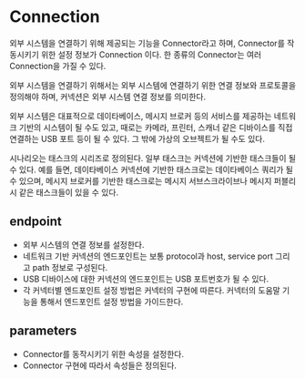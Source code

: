 # Connection

외부 시스템을 연결하기 위해 제공되는 기능을 Connector라고 하며, Connector를 작동시키기 위한 설정 정보가 Connection 이다.
한 종류의 Connector는 여러 Connection을 가질 수 있다.

외부 시스템을 연결하기 위해서는 외부 시스템에 연결하기 위한 연결 정보와 프로토콜을 정의해야 하며,
커넥션은 외부 시스템 연결 정보를 의미한다.

외부 시스템은 대표적으로 데이타베이스, 메시지 브로커 등의 서비스를 제공하는 네트워크 기반의 시스템이 될 수도 있고,
때로는 카메라, 프린터, 스캐너 같은 디바이스를 직접 연결하는 USB 포트 등이 될 수 있다.
그 밖에 가상의 오브젝트가 될 수도 있다.

시나리오는 태스크의 시리즈로 정의된다. 일부 태스크는 커넥션에 기반한 태스크들이 될 수 있다.
예를 들면, 데이타베이스 커넥션에 기반한 태스크로는 데이타베이스 쿼리가 될 수 있으며,
메시지 브로커를 기반한 태스크로는 메시지 서브스크라이브나 메시지 퍼블리시 같은 태스크들이 있을 수 있다.

## endpoint

- 외부 시스템의 연결 정보를 설정한다.
- 네트워크 기반 커넥션의 엔드포인트는 보통 protocol과 host, service port 그리고 path 정보로 구성된다.
- USB 디바이스에 대한 커넥션의 엔드포인트는 USB 포트번호가 될 수 있다.
- 각 커넥터별 엔드포인트 설정 방법은 커넥터의 구현에 따른다. 커넥터의 도움말 기능을 통해서 엔드포인트 설정 방법을 가이드한다.

## parameters

- Connector를 동작시키기 위한 속성을 설정한다.
- Connector 구현에 따라서 속성들은 정의된다.
